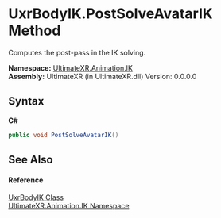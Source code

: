 # UxrBodyIK.PostSolveAvatarIK Method 
 

Computes the post-pass in the IK solving.

**Namespace:**&nbsp;<a href="N_UltimateXR_Animation_IK">UltimateXR.Animation.IK</a><br />**Assembly:**&nbsp;UltimateXR (in UltimateXR.dll) Version: 0.0.0.0

## Syntax

**C#**<br />
``` C#
public void PostSolveAvatarIK()
```


## See Also


#### Reference
<a href="T_UltimateXR_Animation_IK_UxrBodyIK">UxrBodyIK Class</a><br /><a href="N_UltimateXR_Animation_IK">UltimateXR.Animation.IK Namespace</a><br />
